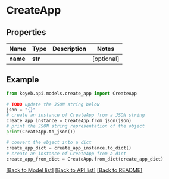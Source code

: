 # CreateApp


## Properties

Name | Type | Description | Notes
------------ | ------------- | ------------- | -------------
**name** | **str** |  | [optional] 

## Example

```python
from koyeb.api.models.create_app import CreateApp

# TODO update the JSON string below
json = "{}"
# create an instance of CreateApp from a JSON string
create_app_instance = CreateApp.from_json(json)
# print the JSON string representation of the object
print(CreateApp.to_json())

# convert the object into a dict
create_app_dict = create_app_instance.to_dict()
# create an instance of CreateApp from a dict
create_app_from_dict = CreateApp.from_dict(create_app_dict)
```
[[Back to Model list]](../README.md#documentation-for-models) [[Back to API list]](../README.md#documentation-for-api-endpoints) [[Back to README]](../README.md)


